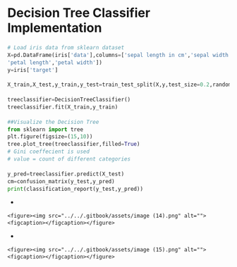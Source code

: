 # Decision Tree Classifier Implementation

```python
# Load iris data from sklearn dataset
X=pd.DataFrame(iris['data'],columns=['sepal length in cm','sepal width',
'petal length','petal width'])
y=iris['target']

X_train,X_test,y_train,y_test=train_test_split(X,y,test_size=0.2,random_state=10)

treeclassifier=DecisionTreeClassifier()
treeclassifier.fit(X_train,y_train)

##Visualize the Decision Tree
from sklearn import tree
plt.figure(figsize=(15,10))
tree.plot_tree(treeclassifier,filled=True)
# Gini coeffecient is used
# value = count of different categories

y_pred=treeclassifier.predict(X_test)
cm=confusion_matrix(y_test,y_pred)
print(classification_report(y_test,y_pred))
```

*

    <figure><img src="../../.gitbook/assets/image (14).png" alt=""><figcaption></figcaption></figure>
*

    <figure><img src="../../.gitbook/assets/image (15).png" alt=""><figcaption></figcaption></figure>
